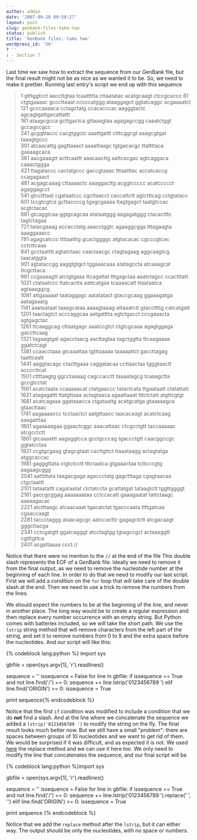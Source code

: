 ```yaml
---
author: admin
date: '2007-09-28 09:50:27'
layout: post
slug: genbank-files-take-two
status: publish
title: 'GenBank files: take two'
wordpress_id: '56'
? ''
: - Section 7
---
```


Last time we saw how to extract the sequence from our GenBank file, but
the final result might not be as nice as we wanted it to be. So, we need
to make it prettier. Running last entry's script we end up with this
sequence 

>1 gtttggtcct aaccttgtaa tcaattttta cttaatatac acatgcaagt ctccgcaccc
>61 ctgtgaaaac gcccttaaat cccccatggg ataaggagct ggtatcaggc acgaaaatct   
121 gcccaaaaca cctagctatg ccacacccac aagggtactc agcagtgattgacattattt   
181 ataagcgcca gcttgactca gttaaagtaa agagagccgg caaatctggt gccagccgcc   
241 gcggttaccc cacgtggctc aaattgattt ctttcggcgt aaagcgtgat taaagtgccc   
301 atcaacattg gagttaaact aaaattaagc tgtgacacgc ttattttaca gaaaagcaca   
361 aacgaaagtt acttcaattt aaacaacttg aattcacgac agtcaggaca caaactggga   
421 ttagataccc cactatgccc gaccgtaaac tttaatttac accatcaccg ccagagaact   
481 acgagcaaag cttaaaactc aaaggacttg acggtccccc acatccccct agaggagcct   
541 gtcctttaat cgataatccc cgcttaacct caccattctt agtctttcag cctgtatacc   
601 tccgtcgtca gcttaccccg tgagcgaaaa ttagtgagct taatgtccac acgtctacac   
661 gtcaggtcaa ggtgcagcaa atataatggg aagagatggg ctacactttc tagtctagaa   
721 tatacgaaag accacctatg aaacctggtc agaaggcgga tttagaagta aaaggaaacc   
781 agagcatccc ttttaatttg gcactggggc atgtacacac cgcccgtcac cctcttcaaa   
841 gcctaatttt agtatctaac caactaacgc ctagtagaag aggcaagtcg taacatggta   
901 agtataccgg aaggtgtgct tggaaacaaa atatagccta atcaaagcat ttcgcttaca   
961 ccgaaaagtt atctgtgaaa ttcagattat tttgagctaa aaatctagcc ccactttatt   
1021 ctataatccc ttatcactta aattcatgaa tcaaaacatt ttaataatca agtaaaggcg   
1081 attgaaaaat taataggagc aatatatact gtaccgcaag ggaaagatga aatagaaatg   
1141 aaataataat taaagcataa aaaagtaaag attaaatctt gtaccttttg catcatgatt   
1201 taactagtct acccaggcaa aatgatttta agtctgacct cccgaaacta agtgagctac   
1261 ttcaaggcag cttaatgagc aaatccgtct ctgtcgcaaa agagtggaga gaccttcaag   
1321 tagaagtgat agacctaacg aacttagtaa tagctggtta ttcaagaaaa ggatctcagt   
1381 ccaacctaaa gtcaaattaa tgtttaaaaa taaaaattct gaccttagag taattcaatt   
1441 aaggtacagc ctacttgaaa caggatacaa ccttaactaa tgggtaactt accccttcat   
1501 cttttaagtg ggcctaaaag cagccacctt taaaatagcg tcaaagctta gccgtcctat   
1561 acatctaata ccaaaaacat ctatgaaccc tatactcata ttgaataatt ctatattatt   
1621 atagagattt ttatgttaaa actagtaaca agaattaaat tttctctatt atgttcgtgt   
1681 acatcagaaa ggataaacca ctgataattg acatgcatga gtaaaaagca gtaacttaac   
1741 aagaaaaccc tcctaactct aatgttaacc taacacaagt acatctcaag aaagatttaa   
1801 agaaaaagaa ggaactcggc aaacattaac ctcgcctgtt taccaaaaac atcgcctctt   
1861 gtcaaaattt aagaggtcca gcctgcccag tgaccctgtt caacggccgc ggtatcctaa   
1921 ccgtgcgaag gtagcgtaat cacttgttct ttaaataagg actagtatga atggcaccac   
1981 gagggttata ctgtctcctt tttctaatca gtgaaactaa tcttcccgtg aagaagcggg   
2041 aatttttata taagacgaga agaccctatg gagctttaga cgagtaacaa ctgctaattt   
2101 tataatattt cagataatat ctctatccta gcattatgat tataagtctt tggttggggt   
2161 gaccgcggag aaaaaaataa cctccacatt gaaagaatat tattctaagc aaaaagacac   
2221 atctttaagc atcaacaaat tgacatctat tgacccaata ttttgatcaa cgaaccaagt   
2281 taccctaggg ataacagcgc aatccacttc gagagctctt atcgacaagt gggcttacga   
2341 cctcgatgtt ggatcagggt atcctagtgg tgtagccgct actaaaggtt cgtttgttca   
2401 acgattaaaa ccct //


Notice that there were no mention to
the `//` at the end of the file This double slash represents the EOF of
a GenBank file. Ideally we need to remove it from the final output, as
we need to remove the nucleotide number at the beginning of each line.
In order to do that we need to modify our last script. First we will add
a condition on the `for` loop that will take care of the double slash at
the end. Then we need to use a trick to remove the numbers from the
lines. 

We should expect the numbers to be at the beginning of the line,
and never in another place. The long way would be to create a regular
expression and then replace every number occurrence with an empty
string. But Python comes with batteries included, so we will take the
short path. We use the `lstrip` string method that will remove
characters from the left part of the string, and set it to remove
numbers from 0 to 9 and the extra space before the nucleotides. And our
script will like this: 

{% codeblock lang:python %}
import sys

gbfile = open(sys.argv[1], 'r').readlines()

sequence = ''
issequence = False
for line in gbfile:
    if issequence == True and not line.find('/') == 0:
        sequence += line.lstrip('0123456789 ')
    elif line.find('ORIGIN') >= 0:
        issequence = True

print sequence{% endcodeblock %} 
		
		
Notice that the first `if`
condition was modified to include a condition that we do **not** find a
slash. And at the line where we concatenate the sequence we added a
`lstrip('0123456789 ')` to modify the string on the fly. The final
result looks much better now. But we still have a small "problem": there
are spaces between groups of 10 nucleotides and we want to get rid of
them. We would be surprised if it was difficult, and as expected it is
not. We used [here](http://python.genedrift.org/2007/09/07/restrinction-enzymes-second-take/)
the replace method and we can use it here too. We only need to modify
the line that concatenates the sequence, and our final script will be


{% codeblock lang:python %}import sys
 
gbfile = open(sys.argv[1], 'r').readlines()
 
sequence = ''
issequence = False
for line in gbfile:
    if issequence == True and not line.find('/') == 0:
        sequence += line.lstrip('0123456789 ').replace(' ', '')
    elif line.find('ORIGIN') >= 0:
        issequence = True
 
print sequence
{% endcodeblock %} 


Notice that we add the `replace` method after the `lstrip`, but it can either way. The output
should be only the nucleotides, with no space or numbers.
